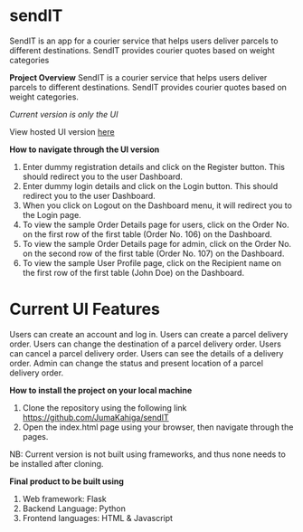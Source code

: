 # sendIT
SendIT is an app for a courier service that helps users deliver parcels to different destinations. SendIT provides courier quotes based on weight categories

**Project Overview**
SendIT is a courier service that helps users deliver parcels to different destinations. SendIT provides courier quotes based on weight categories.

*Current version is only the UI*

View hosted UI version [here](https://jumakahiga.github.io/sendIT/)

**How to navigate through the UI version**
1. Enter dummy registration details and click on the Register button. This should redirect you to the user Dashboard.
2. Enter dummy login details and click on the Login button. This should redirect you to the user Dashboard.
3. When you click on Logout on the Dashboard menu, it will redirect you to the Login page.
4. To view the sample Order Details page for users, click on the Order No. on the first row of the first table (Order No. 106) on the Dashboard.
5. To view the sample Order Details page for admin, click on the Order No. on the second row of the first table (Order No. 107) on the Dashboard.
6. To view the sample User Profile page, click on the Recipient name on the first row of the first table (John Doe) on the Dashboard. 

# Current UI Features
Users can create an account and log in.
Users can create a parcel delivery order.
Users can change the destination of a parcel delivery order.
Users can cancel a parcel delivery order.
Users can see the details of a delivery order.
Admin can change the status and present location of a parcel delivery order.

**How to install the project on your local machine**
1. Clone the repository using the following link https://github.com/JumaKahiga/sendIT
2. Open the index.html page using your browser, then navigate through the pages.

NB: Current version is not built using frameworks, and thus none needs to be installed after cloning. 


**Final product to be built using**
1. Web framework: Flask
2. Backend Language: Python
3. Frontend languages: HTML & Javascript
